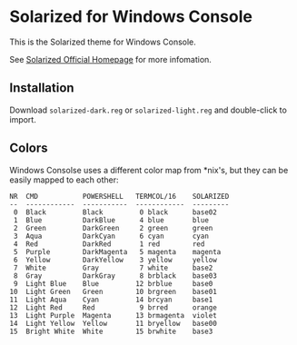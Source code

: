 # Solarized for Windows Console

This is the Solarized theme for Windows Console.

See [Solarized Official Homepage](http://ethanschoonover.com/solarized) for
more infomation.

## Installation
Download `solarized-dark.reg` or `solarized-light.reg` and double-click to
import.

## Colors

Windows Consolse uses a different color map from *nix's, but they can be
easily mapped to each other:

```
NR  CMD           POWERSHELL   TERMCOL/16    SOLARIZED
--  ------------  -----------  ------------  ---------
 0  Black         Black         0 black      base02
 1  Blue          DarkBlue      4 blue       blue
 2  Green         DarkGreen     2 green      green
 3  Aqua          DarkCyan      6 cyan       cyan
 4  Red           DarkRed       1 red        red
 5  Purple        DarkMagenta   5 magenta    magenta
 6  Yellow        DarkYellow    3 yellow     yellow
 7  White         Gray          7 white      base2
 8  Gray          DarkGray      8 brblack    base03
 9  Light Blue    Blue         12 brblue     base0
10  Light Green   Green        10 brgreen    base01
11  Light Aqua    Cyan         14 brcyan     base1
12  Light Red     Red           9 brred      orange
13  Light Purple  Magenta      13 brmagenta  violet
14  Light Yellow  Yellow       11 bryellow   base00
15  Bright White  White        15 brwhite    base3
```
